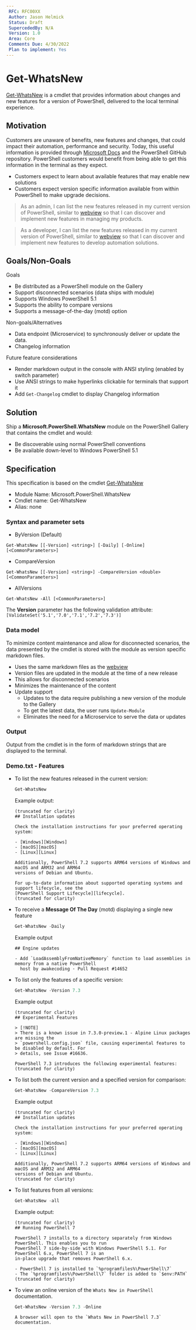 ```yaml
---
 RFC: RFC00XX
 Author: Jason Helmick
 Status: Draft
 SupercededBy: N/A
 Version: 1.0
 Area: Core
 Comments Due: 4/30/2022
 Plan to implement: Yes
---
```

# Get-WhatsNew

[Get-WhatsNew](https://github.com/PowerShell/WhatsNew) is a cmdlet that provides information about
changes and new features for a version of PowerShell, delivered to the local terminal experience.

## Motivation

Customers are unaware of benefits, new features and changes, that could impact their automation,
performance and security. Today, this useful information is provided through
[Microsoft Docs](https://docs.microsoft.com/powershell/scripting/whats-new/what-s-new-in-powershell-70)
and the PowerShell GitHub repository. PowerShell customers would benefit from being able to get this
information in the terminal as they expect.

- Customers expect to learn about available features that may enable new solutions
- Customers expect version specific information available from within PowerShell to make upgrade
  decisions.

> As an admin,
> I can list the new features released in my current version of PowerShell, similar
> to [webview](https://docs.microsoft.com/powershell/scripting/whats-new/what-s-new-in-powershell-72)
> so that I can discover and implement new features in managing my products.

> As a developer,
> I can list the new features released in my current version of PowerShell, similar
> to [webview](https://docs.microsoft.com/powershell/scripting/whats-new/what-s-new-in-powershell-72)
> so that I can discover and implement new features to develop automation solutions.

## Goals/Non-Goals

Goals

- Be distributed as a PowerShell module on the Gallery
- Support disconnected scenarios (data ships with module)
- Supports Windows PowerShell 5.1
- Supports the ability to compare versions
- Supports a message-of-the-day (motd) option

Non-goals/Alternatives

- Data endpoint (Microservice) to synchronously deliver or update the data.
- Changelog information

Future feature considerations

- Render markdown output in the console with ANSI styling (enabled by switch parameter)
- Use ANSI strings to make hyperlinks clickable for terminals that support it
- Add `Get-Changelog` cmdlet to display Changelog information

## Solution

Ship a **Microsoft.PowerShell.WhatsNew** module on the PowerShell Gallery that contains the cmdlet
and would:

- Be discoverable using normal PowerShell conventions
- Be available down-level to Windows PowerShell 5.1

## Specification

This specification is based on the cmdlet [Get-WhatsNew](https://github.com/PowerShell/WhatsNew)

- Module Name: Microsoft.PowerShell.WhatsNew
- Cmdlet name: Get-WhatsNew
- Alias: none

### Syntax and parameter sets

- ByVersion (Default)

```
Get-WhatsNew [[-Version] <string>] [-Daily] [-Online] [<CommonParameters>]
```

- CompareVersion

```
Get-WhatsNew [[-Version] <string>] -CompareVersion <double> [<CommonParameters>]
```

- AllVersions

```
Get-WhatsNew -All [<CommonParameters>]
```

The **Version** parameter has the following validation attribute: `[ValidateSet('5.1','7.0','7.1','7.2','7.3')]`

### Data model

To minimize content maintenance and allow for disconnected scenarios, the data presented by the
cmdlet is stored with the module as version specific markdown files.

- Uses the same markdown files as the [webview](https://docs.microsoft.com/powershell/scripting/whats-new/what-s-new-in-powershell-72)
- Version files are updated in the module at the time of a new release
- This allows for disconnected scenarios
- Minimizes the maintenance of the content
- Update support
  - Updates to the data require publishing a new version of the module to the Gallery
  - To get the latest data, the user runs `Update-Module`
  - Eliminates the need for a Microservice to serve the data or updates

### Output

Output from the cmdlet is in the form of markdown strings that are displayed to the terminal.

### Demo.txt - Features

- To list the new features released in the current version:

  ```powershell
  Get-WhatsNew
  ```

  Example output:

  ```output
  (truncated for clarity)
  ## Installation updates

  Check the installation instructions for your preferred operating system:

  - [Windows][Windows]
  - [macOS][macOS]
  - [Linux][Linux]

  Additionally, PowerShell 7.2 supports ARM64 versions of Windows and macOS and ARM32 and ARM64
  versions of Debian and Ubuntu.

  For up-to-date information about supported operating systems and support lifecycle, see the
  [PowerShell Support Lifecycle][lifecycle].
  (truncated for clarity)
  ```

- To receive a **Message Of The Day** (motd) displaying a single new feature

  ```powershell
  Get-WhatsNew -Daily
  ```

  Example output

  ```output
  ## Engine updates

  - Add `LoadAssemblyFromNativeMemory` function to load assemblies in memory from a native PowerShell
    host by awakecoding · Pull Request #14652
  ```

- To list only the features of a specific version:

  ```powershell
  Get-WhatsNew -Version 7.3
  ```

  Example output

  ```output
  (truncated for clarity)
  ## Experimental Features

  > [!NOTE]
  > There is a known issue in 7.3.0-preview.1 - Alpine Linux packages are missing the
  > `powershell.config.json` file, causing experimental features to be disabled by default. For
  > details, see Issue #16636.

  PowerShell 7.3 introduces the following experimental features:
  (truncated for clarity)
  ```

- To list both the current version and a specified version for comparison:

  ```powershell
  Get-WhatsNew -CompareVersion 7.3
  ```

    Example output

  ```output
  (truncated for clarity)
  ## Installation updates

  Check the installation instructions for your preferred operating system:

  - [Windows][Windows]
  - [macOS][macOS]
  - [Linux][Linux]

  Additionally, PowerShell 7.2 supports ARM64 versions of Windows and macOS and ARM32 and ARM64
  versions of Debian and Ubuntu.
  (truncated for clarity)
  ```

- To list features from all versions:

  ```powershell
  Get-WhatsNew -all
  ```

  Example output:

  ```output
  (truncated for clarity)
  ## Running PowerShell 7

  PowerShell 7 installs to a directory separately from Windows PowerShell. This enables you to run
  PowerShell 7 side-by-side with Windows PowerShell 5.1. For PowerShell 6.x, PowerShell 7 is an
  in-place upgrade that removes PowerShell 6.x.

  - PowerShell 7 is installed to `%programfiles%\PowerShell\7`
  - The `%programfiles%\PowerShell\7` folder is added to `$env:PATH`
  (truncated for clarity)
  ```

- To view an online version of the `Whats New in PowerShell` documentation.

  ```powershell
  Get-WhatsNew -Version 7.3 -Online
  ```

  ```output
  A browser will open to the `Whats New in PowerShell 7.3` documentation.
  ```

